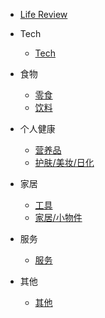 - [Life Review]()

- Tech
	
	- [Tech](tech.md)
	
- 食物

	- [零食](snack.md)
	- [饮料](drink.md)

- 个人健康

	- [营养品](nutrition.md)
	- [护肤/美妆/日化](skin.md)

- 家居

	- [工具](tool.md)
	- [家居/小物件](furniture.md)

- 服务

	- [服务](service.md)

- 其他

	- [其他](other.md)

